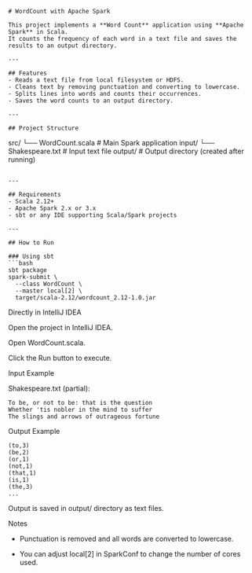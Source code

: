 ```
# WordCount with Apache Spark

This project implements a **Word Count** application using **Apache Spark** in Scala.  
It counts the frequency of each word in a text file and saves the results to an output directory.

---

## Features
- Reads a text file from local filesystem or HDFS.
- Cleans text by removing punctuation and converting to lowercase.
- Splits lines into words and counts their occurrences.
- Saves the word counts to an output directory.

---

## Project Structure
```
src/
└── WordCount.scala # Main Spark application
input/
└── Shakespeare.txt # Input text file
output/ # Output directory (created after running)

```

---

## Requirements
- Scala 2.12+  
- Apache Spark 2.x or 3.x  
- sbt or any IDE supporting Scala/Spark projects  

---

## How to Run

### Using sbt
```bash
sbt package
spark-submit \
  --class WordCount \
  --master local[2] \
  target/scala-2.12/wordcount_2.12-1.0.jar
```

Directly in IntelliJ IDEA

Open the project in IntelliJ IDEA.

Open WordCount.scala.

Click the Run button to execute.

Input Example

Shakespeare.txt (partial):
```
To be, or not to be: that is the question
Whether 'tis nobler in the mind to suffer
The slings and arrows of outrageous fortune
```

Output Example
```
(to,3)
(be,2)
(or,1)
(not,1)
(that,1)
(is,1)
(the,3)
...
```
Output is saved in output/ directory as text files.

Notes

- Punctuation is removed and all words are converted to lowercase.

- You can adjust local[2] in SparkConf to change the number of cores used.

